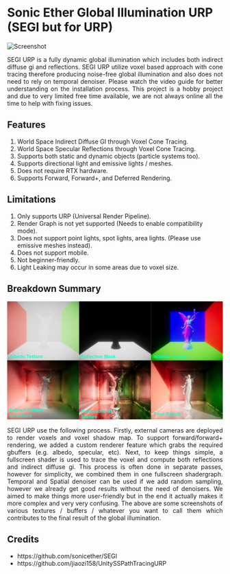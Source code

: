 # Sonic Ether Global Illumination URP (SEGI but for URP)
![Screenshot](Thumbnail.gif)

<div align="justify">SEGI URP is a fully dynamic global illumination which includes both indirect diffuse gi and reflections. SEGI URP utilize voxel based approach with cone tracing therefore producing noise-free global illumination and also does not need to rely on temporal denoiser. Please watch the video guide for better understanding on the installation process. This project is a hobby project and due to very limited free time available, we are not always online all the time to help with fixing issues.</div>

<h2>Features</h2>
<ol>
  <li>World Space Indirect Diffuse GI through Voxel Cone Tracing.</li>
  <li>World Space Specular Reflections through Voxel Cone Tracing.</li>
  <li>Supports both static and dynamic objects (particle systems too).</li>
  <li>Supports directional light and emissive lights / meshes.</li>
  <li>Does not require RTX hardware.</li>
  <li>Supports Forward, Forward+, and Deferred Rendering.</li>
</ol>

<h2>Limitations</h2>
<ol>
  <li>Only supports URP (Universal Render Pipeline).</li>
  <li>Render Graph is not yet supported (Needs to enable compatibility mode).</li>
  <li>Does not support point lights, spot lights, area lights. (Please use emissive meshes instead).</li>
  <li>Does not support mobile.</li>
  <li>Not beginner-friendly.</li>
  <li>Light Leaking may occur in some areas due to voxel size.</li>
</ol>

<h2>Breakdown Summary</h2>

![Screenshot](voxel-gi-process.jpg)
<div align="justify">SEGI URP use the following process. Firstly, external cameras are deployed to render voxels and voxel shadow map. To support forward/forward+ rendering, we added a custom renderer feature which grabs the required gbuffers (e.g. albedo, specular, etc). Next, to keep things simple, a fullscreen shader is used to trace the voxel and compute both reflections and indirect diffuse gi. This process is often done in separate passes, however for simplicity, we combined them in one fullscreen shadergraph. Temporal and Spatial denoiser can be used if we add random sampling, however we already get good results without the need of denoisers. We aimed to make things more user-friendly but in the end it actually makes it more complex and very very confusing. The above are some screenshots of various textures / buffers / whatever you want to call them which contributes to the final result of the global illumination.</div>

<h2>Credits</h2>
<ul>
  <li>https://github.com/sonicether/SEGI</li>
  <li>https://github.com/jiaozi158/UnitySSPathTracingURP</li>
</ul>
